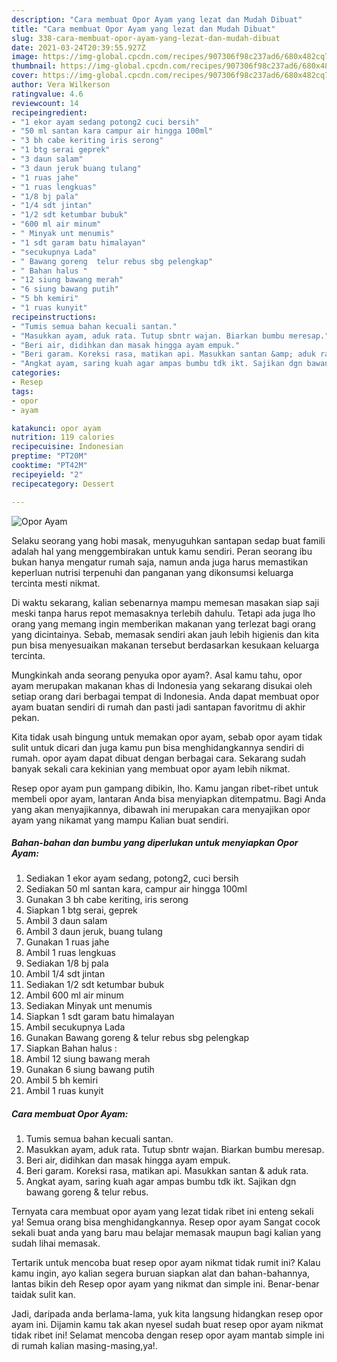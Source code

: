 ```yaml
---
description: "Cara membuat Opor Ayam yang lezat dan Mudah Dibuat"
title: "Cara membuat Opor Ayam yang lezat dan Mudah Dibuat"
slug: 338-cara-membuat-opor-ayam-yang-lezat-dan-mudah-dibuat
date: 2021-03-24T20:39:55.927Z
image: https://img-global.cpcdn.com/recipes/907306f98c237ad6/680x482cq70/opor-ayam-foto-resep-utama.jpg
thumbnail: https://img-global.cpcdn.com/recipes/907306f98c237ad6/680x482cq70/opor-ayam-foto-resep-utama.jpg
cover: https://img-global.cpcdn.com/recipes/907306f98c237ad6/680x482cq70/opor-ayam-foto-resep-utama.jpg
author: Vera Wilkerson
ratingvalue: 4.6
reviewcount: 14
recipeingredient:
- "1 ekor ayam sedang potong2 cuci bersih"
- "50 ml santan kara campur air hingga 100ml"
- "3 bh cabe keriting iris serong"
- "1 btg serai geprek"
- "3 daun salam"
- "3 daun jeruk buang tulang"
- "1 ruas jahe"
- "1 ruas lengkuas"
- "1/8 bj pala"
- "1/4 sdt jintan"
- "1/2 sdt ketumbar bubuk"
- "600 ml air minum"
- " Minyak unt menumis"
- "1 sdt garam batu himalayan"
- "secukupnya Lada"
- " Bawang goreng  telur rebus sbg pelengkap"
- " Bahan halus "
- "12 siung bawang merah"
- "6 siung bawang putih"
- "5 bh kemiri"
- "1 ruas kunyit"
recipeinstructions:
- "Tumis semua bahan kecuali santan."
- "Masukkan ayam, aduk rata. Tutup sbntr wajan. Biarkan bumbu meresap."
- "Beri air, didihkan dan masak hingga ayam empuk."
- "Beri garam. Koreksi rasa, matikan api. Masukkan santan &amp; aduk rata."
- "Angkat ayam, saring kuah agar ampas bumbu tdk ikt. Sajikan dgn bawang goreng &amp; telur rebus."
categories:
- Resep
tags:
- opor
- ayam

katakunci: opor ayam 
nutrition: 119 calories
recipecuisine: Indonesian
preptime: "PT20M"
cooktime: "PT42M"
recipeyield: "2"
recipecategory: Dessert

---
```



![Opor Ayam](https://img-global.cpcdn.com/recipes/907306f98c237ad6/680x482cq70/opor-ayam-foto-resep-utama.jpg)

Selaku seorang yang hobi masak, menyuguhkan santapan sedap buat famili adalah hal yang menggembirakan untuk kamu sendiri. Peran seorang ibu bukan hanya mengatur rumah saja, namun anda juga harus memastikan keperluan nutrisi terpenuhi dan panganan yang dikonsumsi keluarga tercinta mesti nikmat.

Di waktu  sekarang, kalian sebenarnya mampu memesan masakan siap saji meski tanpa harus repot memasaknya terlebih dahulu. Tetapi ada juga lho orang yang memang ingin memberikan makanan yang terlezat bagi orang yang dicintainya. Sebab, memasak sendiri akan jauh lebih higienis dan kita pun bisa menyesuaikan makanan tersebut berdasarkan kesukaan keluarga tercinta. 



Mungkinkah anda seorang penyuka opor ayam?. Asal kamu tahu, opor ayam merupakan makanan khas di Indonesia yang sekarang disukai oleh setiap orang dari berbagai tempat di Indonesia. Anda dapat membuat opor ayam buatan sendiri di rumah dan pasti jadi santapan favoritmu di akhir pekan.

Kita tidak usah bingung untuk memakan opor ayam, sebab opor ayam tidak sulit untuk dicari dan juga kamu pun bisa menghidangkannya sendiri di rumah. opor ayam dapat dibuat dengan berbagai cara. Sekarang sudah banyak sekali cara kekinian yang membuat opor ayam lebih nikmat.

Resep opor ayam pun gampang dibikin, lho. Kamu jangan ribet-ribet untuk membeli opor ayam, lantaran Anda bisa menyiapkan ditempatmu. Bagi Anda yang akan menyajikannya, dibawah ini merupakan cara menyajikan opor ayam yang nikamat yang mampu Kalian buat sendiri.

<!--inarticleads1-->

##### Bahan-bahan dan bumbu yang diperlukan untuk menyiapkan Opor Ayam:

1. Sediakan 1 ekor ayam sedang, potong2, cuci bersih
1. Sediakan 50 ml santan kara, campur air hingga 100ml
1. Gunakan 3 bh cabe keriting, iris serong
1. Siapkan 1 btg serai, geprek
1. Ambil 3 daun salam
1. Ambil 3 daun jeruk, buang tulang
1. Gunakan 1 ruas jahe
1. Ambil 1 ruas lengkuas
1. Sediakan 1/8 bj pala
1. Ambil 1/4 sdt jintan
1. Sediakan 1/2 sdt ketumbar bubuk
1. Ambil 600 ml air minum
1. Sediakan  Minyak unt menumis
1. Siapkan 1 sdt garam batu himalayan
1. Ambil secukupnya Lada
1. Gunakan  Bawang goreng &amp; telur rebus sbg pelengkap
1. Siapkan  Bahan halus :
1. Ambil 12 siung bawang merah
1. Gunakan 6 siung bawang putih
1. Ambil 5 bh kemiri
1. Ambil 1 ruas kunyit




<!--inarticleads2-->

##### Cara membuat Opor Ayam:

1. Tumis semua bahan kecuali santan.
1. Masukkan ayam, aduk rata. Tutup sbntr wajan. Biarkan bumbu meresap.
1. Beri air, didihkan dan masak hingga ayam empuk.
1. Beri garam. Koreksi rasa, matikan api. Masukkan santan &amp; aduk rata.
1. Angkat ayam, saring kuah agar ampas bumbu tdk ikt. Sajikan dgn bawang goreng &amp; telur rebus.




Ternyata cara membuat opor ayam yang lezat tidak ribet ini enteng sekali ya! Semua orang bisa menghidangkannya. Resep opor ayam Sangat cocok sekali buat anda yang baru mau belajar memasak maupun bagi kalian yang sudah lihai memasak.

Tertarik untuk mencoba buat resep opor ayam nikmat tidak rumit ini? Kalau kamu ingin, ayo kalian segera buruan siapkan alat dan bahan-bahannya, lantas bikin deh Resep opor ayam yang nikmat dan simple ini. Benar-benar taidak sulit kan. 

Jadi, daripada anda berlama-lama, yuk kita langsung hidangkan resep opor ayam ini. Dijamin kamu tak akan nyesel sudah buat resep opor ayam nikmat tidak ribet ini! Selamat mencoba dengan resep opor ayam mantab simple ini di rumah kalian masing-masing,ya!.


